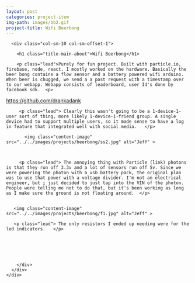 ```yaml
---
layout: post
categories: project-item
img-path: images/bb2.gif
project-title: Wifi Beerbong
---
```




<div class="container">
  <div class="description"> 
    <div class="row text-left ">

      <div class="col-sm-10 col-sm-offset-1">

        <h1 class="title-main-about">Wifi Beerbong</h1>

        <p class="lead">Purely for fun project. Built with particle.io, firebase, node, react. I mostly worked on the hardware. Basically the beer bong contains a flow sensor and a battery powered wifi arduino. When beer is chugged, we send a a post request with a timestamp over to our webapp. Webapp consists of leaderboard, user Id's done by facebook sdk.  <p>

 <p class="lead"><a href="https://github.com/drankadank"> https://github.com/drankadank </a><p>


         <p class="lead"> Clearly this wasn't going to be a 1-device-1-user sort of thing, more likely 1-device-1-friend group. A single device had to support multiple users, so it made sense to have a log in feature that integrated well with social media.   </p>

           <img class="content-image"  src="../../images/projects/beerbong/ss2.jpg" alt="Jeff" >



         <p class="lead"> The annoying thing with Particle (link) photons is that they run off 3.3v and a lot of sensors run off 5v. Since we were powering the photon with a usb battery pack, the original plan was to use that power with a voltage divider. I'm not an electrical engineer, but i just decided to just tap into the VIN of the photon. People were telling me not to do that, but it's been working as long as I make sure the ground is not floating around.  </p>


       <img class="content-image"  src="../../images/projects/beerbong/f1.jpg" alt="Jeff" >

       <p class="lead"> The only resistors I ended up needing were for the led indicators.   </p>






        </div>
      </div>
    </div>
  </div>

<!--   <div class="container">
  <div class="row text-center">
   <div class="description"> 
    <div class="tagline"> 
      
         
          <p class="lead"> 
         We short circuited everything on our first test. Luckily I had a seconded particle photon with me. Made sure our enclosure was waterproof.
        </p>

           <img class="content-image-vertical" src="../../images/projects/beerbong/a1.gif" alt="Jeff" >

    </div>
  </div>
</div>
</div> -->